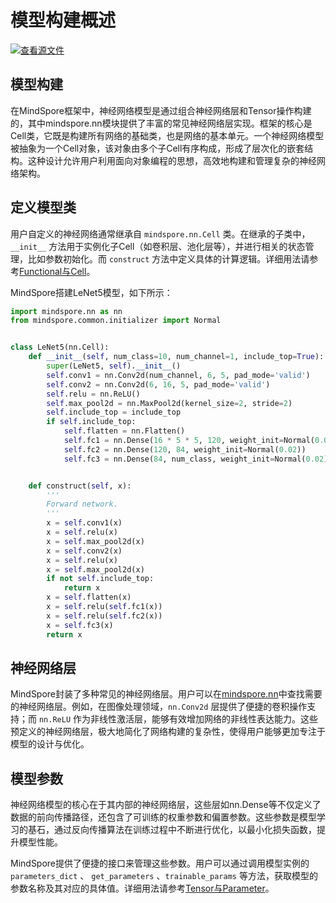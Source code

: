 # 模型构建概述

[![查看源文件](https://mindspore-website.obs.cn-north-4.myhuaweicloud.com/website-images/r2.4.0/resource/_static/logo_source.svg)](https://gitee.com/mindspore/docs/blob/r2.4.0/docs/mindspore/source_zh_cn/model_train/model_building/overview.md)

## 模型构建

在MindSpore框架中，神经网络模型是通过组合神经网络层和Tensor操作构建的，其中mindspore.nn模块提供了丰富的常见神经网络层实现。框架的核心是Cell类，它既是构建所有网络的基础类，也是网络的基本单元。一个神经网络模型被抽象为一个Cell对象，该对象由多个子Cell有序构成，形成了层次化的嵌套结构。这种设计允许用户利用面向对象编程的思想，高效地构建和管理复杂的神经网络架构。

## 定义模型类

用户自定义的神经网络通常继承自 `mindspore.nn.Cell` 类。在继承的子类中，`__init__` 方法用于实例化子Cell（如卷积层、池化层等），并进行相关的状态管理，比如参数初始化。而 `construct` 方法中定义具体的计算逻辑。详细用法请参考[Functional与Cell](https://www.mindspore.cn/docs/zh-CN/r2.4.0/model_train/model_building/functional_and_cell.html)。

MindSpore搭建LeNet5模型，如下所示：

```python
import mindspore.nn as nn
from mindspore.common.initializer import Normal


class LeNet5(nn.Cell):
    def __init__(self, num_class=10, num_channel=1, include_top=True):
        super(LeNet5, self).__init__()
        self.conv1 = nn.Conv2d(num_channel, 6, 5, pad_mode='valid')
        self.conv2 = nn.Conv2d(6, 16, 5, pad_mode='valid')
        self.relu = nn.ReLU()
        self.max_pool2d = nn.MaxPool2d(kernel_size=2, stride=2)
        self.include_top = include_top
        if self.include_top:
            self.flatten = nn.Flatten()
            self.fc1 = nn.Dense(16 * 5 * 5, 120, weight_init=Normal(0.02))
            self.fc2 = nn.Dense(120, 84, weight_init=Normal(0.02))
            self.fc3 = nn.Dense(84, num_class, weight_init=Normal(0.02))


    def construct(self, x):
        '''
        Forward network.
        '''
        x = self.conv1(x)
        x = self.relu(x)
        x = self.max_pool2d(x)
        x = self.conv2(x)
        x = self.relu(x)
        x = self.max_pool2d(x)
        if not self.include_top:
            return x
        x = self.flatten(x)
        x = self.relu(self.fc1(x))
        x = self.relu(self.fc2(x))
        x = self.fc3(x)
        return x
```

## 神经网络层

MindSpore封装了多种常见的神经网络层。用户可以在[mindspore.nn](https://www.mindspore.cn/docs/zh-CN/r2.4.0/api_python/mindspore.nn.html)中查找需要的神经网络层。例如，在图像处理领域，`nn.Conv2d` 层提供了便捷的卷积操作支持；而 `nn.ReLU` 作为非线性激活层，能够有效增加网络的非线性表达能力。这些预定义的神经网络层，极大地简化了网络构建的复杂性，使得用户能够更加专注于模型的设计与优化。

## 模型参数

神经网络模型的核心在于其内部的神经网络层，这些层如nn.Dense等不仅定义了数据的前向传播路径，还包含了可训练的权重参数和偏置参数。这些参数是模型学习的基石，通过反向传播算法在训练过程中不断进行优化，以最小化损失函数，提升模型性能。

MindSpore提供了便捷的接口来管理这些参数。用户可以通过调用模型实例的 `parameters_dict` 、 `get_parameters` 、`trainable_params` 等方法，获取模型的参数名称及其对应的具体值。详细用法请参考[Tensor与Parameter](https://www.mindspore.cn/docs/zh-CN/r2.4.0/model_train/model_building/tensor_and_parameter.html)。
